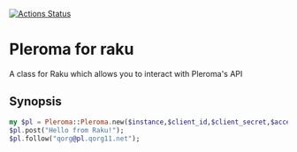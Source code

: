 [![Actions Status](https://github.com/dimethyltriptamine/pleroma-raku/workflows/test/badge.svg)](https://github.com/dimethyltriptamine/pleroma-raku/actions)

# Pleroma for raku

A class for Raku which allows you to interact with Pleroma's API

## Synopsis

~~~raku
my $pl = Pleroma::Pleroma.new($instance,$client_id,$client_secret,$access_token);
$pl.post("Hello from Raku!");
$pl.follow("qorg@pl.qorg11.net");
~~~




